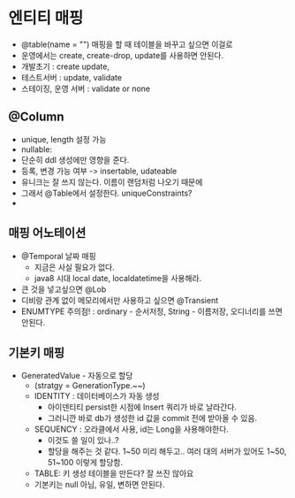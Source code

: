 # 엔티티 매핑
- @table(name = "") 매핑을 할 때 테이블을 바꾸고 싶으면 이걸로
- 운영에서는 create, create-drop, update를 사용하면 안된다.
- 개발초기 : create update,
- 테스트서버 : update, validate
- 스테이징, 운영 서버 : validate or none
## @Column
- unique, length 설정 가능
- nullable: 
- 단순히 ddl 생성에만 영향을 준다.
- 등록, 변경 가능 여부 -> insertable, udateable
- 유니크는 잘 쓰지 않는다. 이름이 랜덤처럼 나오기 때문에
- 그래서 @Table에서 설정한다. uniqueConstraints? 
- 
## 매핑 어노테이션
- @Temporal 날짜 매핑
  - 지금은 사실 필요가 없다.
  - java8 시대 local date, localdatetime을 사용해라.
- 큰 것을 넣고싶으면 @Lob
- 디비랑 관계 없이 메모리에서만 사용하고 싶으면 @Transient
- ENUMTYPE 주의점! : ordinary - 순서저정, String - 이름저장, 오디너리를 쓰면 안된다.

## 기본키 매핑
- GeneratedValue - 자동으로 할당
  - (stratgy = GenerationType.~~)
  - IDENTITY : 데이터베이스가 자동 생성
    - 아이덴티티 persist한 시점에 Insert 쿼리가 바로 날라간다.
    - 그러니깐 바로 db가 생성한 id 값을 commit 전에 받아올 수 있음.
  - SEQUENCY : 오라클에서 사용, id는 Long을 사용해야한다.
    - 이것도 쓸 일이 있나..?
    - 할당을 해주는 것 같다. 1~50 미리 해두고.. 여러 대의 서버가 있어도 1~50, 51~100 이렇게 할당함.
  - TABLE: 키 생성 테이블을 만든다? 잘 쓰진 않아요
  - 기본키는 null 아님, 유일, 변하면 안된다.